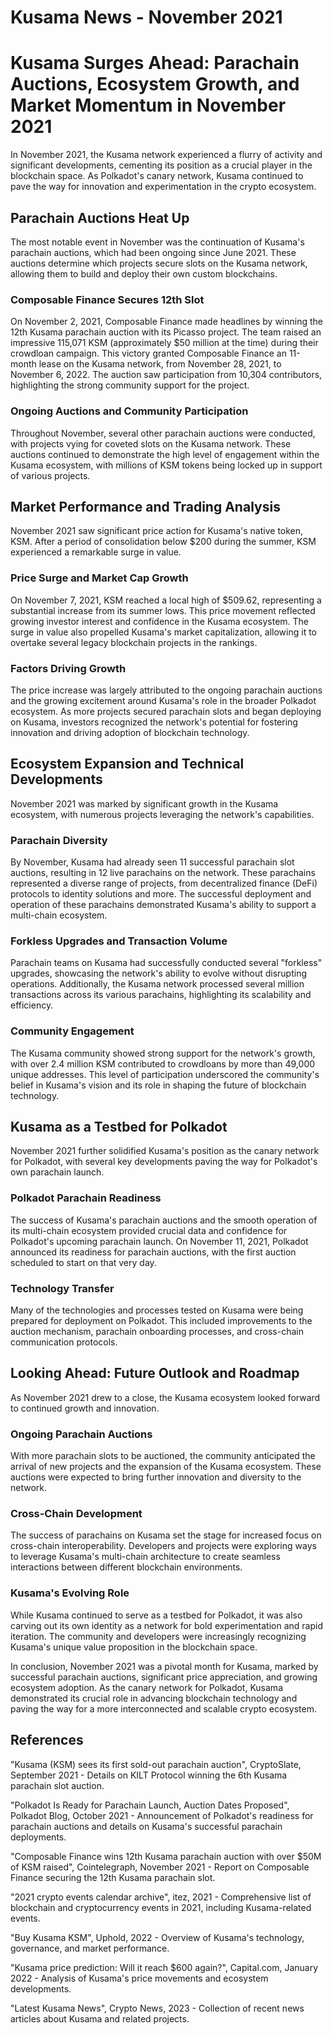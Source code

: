# Kusama News - November 2021

# Kusama Surges Ahead: Parachain Auctions, Ecosystem Growth, and Market Momentum in November 2021

In November 2021, the Kusama network experienced a flurry of activity and
significant developments, cementing its position as a crucial player in the
blockchain space. As Polkadot's canary network, Kusama continued to pave the way
for innovation and experimentation in the crypto ecosystem.

## Parachain Auctions Heat Up

The most notable event in November was the continuation of Kusama's parachain
auctions, which had been ongoing since June 2021. These auctions determine which
projects secure slots on the Kusama network, allowing them to build and deploy
their own custom blockchains.

### Composable Finance Secures 12th Slot

On November 2, 2021, Composable Finance made headlines by winning the 12th
Kusama parachain auction with its Picasso project. The team raised an impressive
115,071 KSM (approximately $50 million at the time) during their crowdloan
campaign. This victory granted Composable Finance an 11-month lease on the
Kusama network, from November 28, 2021, to November 6, 2022. The auction saw
participation from 10,304 contributors, highlighting the strong community
support for the project.

### Ongoing Auctions and Community Participation

Throughout November, several other parachain auctions were conducted, with
projects vying for coveted slots on the Kusama network. These auctions continued
to demonstrate the high level of engagement within the Kusama ecosystem, with
millions of KSM tokens being locked up in support of various projects.

## Market Performance and Trading Analysis

November 2021 saw significant price action for Kusama's native token, KSM. After
a period of consolidation below $200 during the summer, KSM experienced a
remarkable surge in value.

### Price Surge and Market Cap Growth

On November 7, 2021, KSM reached a local high of $509.62, representing a
substantial increase from its summer lows. This price movement reflected growing
investor interest and confidence in the Kusama ecosystem. The surge in value
also propelled Kusama's market capitalization, allowing it to overtake several
legacy blockchain projects in the rankings.

### Factors Driving Growth

The price increase was largely attributed to the ongoing parachain auctions and
the growing excitement around Kusama's role in the broader Polkadot ecosystem.
As more projects secured parachain slots and began deploying on Kusama,
investors recognized the network's potential for fostering innovation and
driving adoption of blockchain technology.

## Ecosystem Expansion and Technical Developments

November 2021 was marked by significant growth in the Kusama ecosystem, with
numerous projects leveraging the network's capabilities.

### Parachain Diversity

By November, Kusama had already seen 11 successful parachain slot auctions,
resulting in 12 live parachains on the network. These parachains represented a
diverse range of projects, from decentralized finance (DeFi) protocols to
identity solutions and more. The successful deployment and operation of these
parachains demonstrated Kusama's ability to support a multi-chain ecosystem.

### Forkless Upgrades and Transaction Volume

Parachain teams on Kusama had successfully conducted several "forkless"
upgrades, showcasing the network's ability to evolve without disrupting
operations. Additionally, the Kusama network processed several million
transactions across its various parachains, highlighting its scalability and
efficiency.

### Community Engagement

The Kusama community showed strong support for the network's growth, with over
2.4 million KSM contributed to crowdloans by more than 49,000 unique addresses.
This level of participation underscored the community's belief in Kusama's
vision and its role in shaping the future of blockchain technology.

## Kusama as a Testbed for Polkadot

November 2021 further solidified Kusama's position as the canary network for
Polkadot, with several key developments paving the way for Polkadot's own
parachain launch.

### Polkadot Parachain Readiness

The success of Kusama's parachain auctions and the smooth operation of its
multi-chain ecosystem provided crucial data and confidence for Polkadot's
upcoming parachain launch. On November 11, 2021, Polkadot announced its
readiness for parachain auctions, with the first auction scheduled to start on
that very day.

### Technology Transfer

Many of the technologies and processes tested on Kusama were being prepared for
deployment on Polkadot. This included improvements to the auction mechanism,
parachain onboarding processes, and cross-chain communication protocols.

## Looking Ahead: Future Outlook and Roadmap

As November 2021 drew to a close, the Kusama ecosystem looked forward to
continued growth and innovation.

### Ongoing Parachain Auctions

With more parachain slots to be auctioned, the community anticipated the arrival
of new projects and the expansion of the Kusama ecosystem. These auctions were
expected to bring further innovation and diversity to the network.

### Cross-Chain Development

The success of parachains on Kusama set the stage for increased focus on
cross-chain interoperability. Developers and projects were exploring ways to
leverage Kusama's multi-chain architecture to create seamless interactions
between different blockchain environments.

### Kusama's Evolving Role

While Kusama continued to serve as a testbed for Polkadot, it was also carving
out its own identity as a network for bold experimentation and rapid iteration.
The community and developers were increasingly recognizing Kusama's unique value
proposition in the blockchain space.

In conclusion, November 2021 was a pivotal month for Kusama, marked by
successful parachain auctions, significant price appreciation, and growing
ecosystem adoption. As the canary network for Polkadot, Kusama demonstrated its
crucial role in advancing blockchain technology and paving the way for a more
interconnected and scalable crypto ecosystem.

## References

"Kusama (KSM) sees its first sold-out parachain auction", CryptoSlate, September
2021 - Details on KILT Protocol winning the 6th Kusama parachain slot auction.

"Polkadot Is Ready for Parachain Launch, Auction Dates Proposed", Polkadot Blog,
October 2021 - Announcement of Polkadot's readiness for parachain auctions and
details on Kusama's successful parachain deployments.

"Composable Finance wins 12th Kusama parachain auction with over $50M of KSM
raised", Cointelegraph, November 2021 - Report on Composable Finance securing
the 12th Kusama parachain slot.

"2021 crypto events calendar archive", itez, 2021 - Comprehensive list of
blockchain and cryptocurrency events in 2021, including Kusama-related events.

"Buy Kusama KSM", Uphold, 2022 - Overview of Kusama's technology, governance,
and market performance.

"Kusama price prediction: Will it reach $600 again?", Capital.com, January
2022 - Analysis of Kusama's price movements and ecosystem developments.

"Latest Kusama News", Crypto News, 2023 - Collection of recent news articles
about Kusama and related projects.
